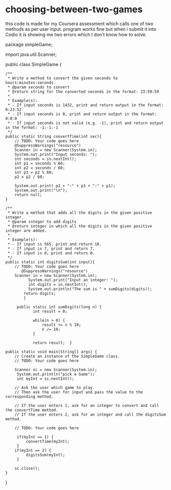 # choosing-between-two-games
this code is made for my Coursera assessment which calls one of two methods as per user input. program works fine but when i submit it into Codio it is showing me two errors which I don't know how to solve.

package simpleGame;

import java.util.Scanner;

public class SimpleGame {
    
	/**
	 * Write a method to convert the given seconds to hours:minutes:seconds.
	 * @param seconds to convert
	 * @return string for the converted seconds in the format: 23:59:59
	 * 
	 * Example(s): 
	 * - If input seconds is 1432, print and return output in the format: 0:23:52
	 * - If input seconds is 0, print and return output in the format: 0:0:0
	 * - If input seconds is not valid (e.g. -1), print and return output in the format: -1:-1:-1
	 */
	public static String convertTime(int sec){
		// TODO: Your code goes here
		@SuppressWarnings("resource")
		Scanner in = new Scanner(System.in);
        System.out.print("Input seconds: ");
		int seconds = in.nextInt(); 
        int p1 = seconds % 60;
        int p2 = seconds / 60;
        int p3 = p2 % 60;
        p2 = p2 / 60;
     
        System.out.print( p2 + ":" + p3 + ":" + p1);
		System.out.print("\n");
		return null;
	}

	/**
	 * Write a method that adds all the digits in the given positive integer.
	 * @param integer to add digits
	 * @return integer in which all the digits in the given positive integer are added.
	 * 
	 * Example(s): 
	 * - If input is 565, print and return 16.
	 * - If input is 7, print and return 7.
	 * - If input is 0, print and return 0.
	 */
	public static int digitsSum(int input){
		// TODO: Your code goes here
		   @SuppressWarnings("resource")
		Scanner in = new Scanner(System.in);
		      System.out.print("Input an integer: ");
		      int digits = in.nextInt();
			  System.out.println("The sum is " + sumDigits(digits));
			return digits;
		    }

		 public static int sumDigits(long n) {
				int result = 0;
				
				while(n > 0) {
					result += n % 10;
					n /= 10;
				}
				
				return result;	}
	
	public static void main(String[] args) {
		// Create an instance of the SimpleGame class.
		// TODO: Your code goes here
		
		Scanner sc = new Scanner(System.in);
		 System.out.println("pick a Game");
		 int myInt = sc.nextInt();
		
		// Ask the user which game to play.
		// Then ask the user for input and pass the value to the corresponding method.
		
		// If the user enters 1, ask for an integer to convert and call the convertTime method.
		// If the user enters 2, ask for an integer and call the digitsSum method.
		
		// TODO: Your code goes here
		
		 if(myInt == 1) {
			 convertTime(myInt);
		 }
		if(myInt == 2) {
			 digitsSum(myInt);
		 }
		
		sc.close();
	}	
	 
	 

}
